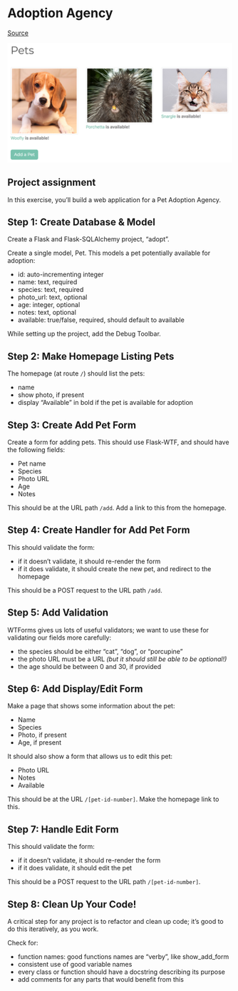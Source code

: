 # Adoption Agency

[Source](http://curric.rithmschool.com/springboard/exercises/flask-adopt/ "Permalink to Adoption Agency")

![static/project-snapshot.png](static/project-snapshot.png)


## Project assignment

In this exercise, you’ll build a web application for a Pet Adoption Agency.

## Step 1: Create Database & Model

Create a Flask and Flask-SQLAlchemy project, “adopt”.

Create a single model, Pet. This models a pet potentially available for adoption:

* id: auto-incrementing integer
* name: text, required
* species: text, required
* photo\_url: text, optional
* age: integer, optional
* notes: text, optional
* available: true/false, required, should default to available

While setting up the project, add the Debug Toolbar.

## Step 2: Make Homepage Listing Pets

The homepage (at route `/`) should list the pets:

* name
* show photo, if present
* display “Available” in bold if the pet is available for adoption

## Step 3: Create Add Pet Form

Create a form for adding pets. This should use Flask-WTF, and should have the following fields:

* Pet name
* Species
* Photo URL
* Age
* Notes

This should be at the URL path `/add`. Add a link to this from the homepage.

## Step 4: Create Handler for Add Pet Form

This should validate the form:

* if it doesn’t validate, it should re-render the form
* if it does validate, it should create the new pet, and redirect to the homepage

This should be a POST request to the URL path `/add`.

## Step 5: Add Validation

WTForms gives us lots of useful validators; we want to use these for validating our fields more carefully:

* the species should be either “cat”, “dog”, or “porcupine”
* the photo URL must be a URL *(but it should still be able to be optional!)*
* the age should be between 0 and 30, if provided

## Step 6: Add Display/Edit Form

Make a page that shows some information about the pet:

* Name
* Species
* Photo, if present
* Age, if present

It should also show a form that allows us to edit this pet:

* Photo URL
* Notes
* Available

This should be at the URL `/[pet-id-number]`. Make the homepage link to this.

## Step 7: Handle Edit Form

This should validate the form:

* if it doesn’t validate, it should re-render the form
* if it does validate, it should edit the pet

This should be a POST request to the URL path `/[pet-id-number]`.

## Step 8: Clean Up Your Code!

A critical step for any project is to refactor and clean up code; it’s good to do this iteratively, as you work.

Check for:

* function names: good functions names are “verby”, like show\_add\_form
* consistent use of good variable names
* every class or function should have a docstring describing its purpose
* add comments for any parts that would benefit from this